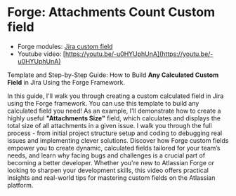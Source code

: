 # Forge: Attachments Count Custom field

- Forge modules: [Jira custom field](https://developer.atlassian.com/platform/forge/manifest-reference/modules/jira-custom-field/)
- Youtube video: [https://youtu.be/-u0HYUphUnA](https://youtu.be/-u0HYUphUnA)


Template and Step-by-Step Guide: How to Build **Any Calculated Custom Field** in Jira Using the Forge Framework.

In this guide, I'll walk you through creating a custom calculated field in Jira using the Forge framework. You can use this template to build any calculated field you need!
As an example, I’ll demonstrate how to create a highly useful **"Attachments Size"** field, which calculates and displays the total size of all attachments in a given issue. I walk you through the full process - from initial project structure setup and coding to debugging real issues and implementing clever solutions. Discover how Forge custom fields empower you to create dynamic, calculated fields tailored for your team’s needs, and learn why facing bugs and challenges is a crucial part of becoming a better developer. Whether you're new to Atlassian Forge or looking to sharpen your development skills, this video offers practical insights and real-world tips for mastering custom fields on the Atlassian platform.